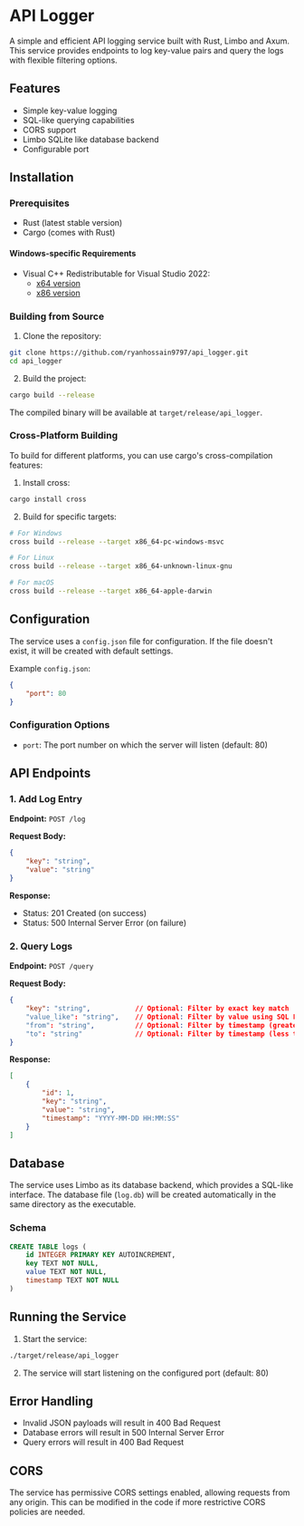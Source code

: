 # API Logger

A simple and efficient API logging service built with Rust, Limbo and Axum. This service provides endpoints to log key-value pairs and query the logs with flexible filtering options.

## Features

- Simple key-value logging
- SQL-like querying capabilities
- CORS support
- Limbo SQLite like database backend
- Configurable port

## Installation

### Prerequisites

- Rust (latest stable version)
- Cargo (comes with Rust)

#### Windows-specific Requirements
- Visual C++ Redistributable for Visual Studio 2022:
  - [x64 version](https://aka.ms/vs/17/release/vc_redist.x64.exe)
  - [x86 version](https://aka.ms/vs/17/release/vc_redist.x86.exe)

### Building from Source

1. Clone the repository:
```bash
git clone https://github.com/ryanhossain9797/api_logger.git
cd api_logger
```

2. Build the project:
```bash
cargo build --release
```

The compiled binary will be available at `target/release/api_logger`.

### Cross-Platform Building

To build for different platforms, you can use cargo's cross-compilation features:

1. Install cross:
```bash
cargo install cross
```

2. Build for specific targets:
```bash
# For Windows
cross build --release --target x86_64-pc-windows-msvc

# For Linux
cross build --release --target x86_64-unknown-linux-gnu

# For macOS
cross build --release --target x86_64-apple-darwin
```

## Configuration

The service uses a `config.json` file for configuration. If the file doesn't exist, it will be created with default settings.

Example `config.json`:
```json
{
    "port": 80
}
```

### Configuration Options

- `port`: The port number on which the server will listen (default: 80)

## API Endpoints

### 1. Add Log Entry

**Endpoint:** `POST /log`

**Request Body:**
```json
{
    "key": "string",
    "value": "string"
}
```

**Response:**
- Status: 201 Created (on success)
- Status: 500 Internal Server Error (on failure)

### 2. Query Logs

**Endpoint:** `POST /query`

**Request Body:**
```json
{
    "key": "string",           // Optional: Filter by exact key match
    "value_like": "string",    // Optional: Filter by value using SQL LIKE
    "from": "string",          // Optional: Filter by timestamp (greater than)
    "to": "string"             // Optional: Filter by timestamp (less than)
}
```

**Response:**
```json
[
    {
        "id": 1,
        "key": "string",
        "value": "string",
        "timestamp": "YYYY-MM-DD HH:MM:SS"
    }
]
```

## Database

The service uses Limbo as its database backend, which provides a SQL-like interface. The database file (`log.db`) will be created automatically in the same directory as the executable.

### Schema

```sql
CREATE TABLE logs (
    id INTEGER PRIMARY KEY AUTOINCREMENT,
    key TEXT NOT NULL,
    value TEXT NOT NULL,
    timestamp TEXT NOT NULL
)
```

## Running the Service

1. Start the service:
```bash
./target/release/api_logger
```

2. The service will start listening on the configured port (default: 80)

## Error Handling

- Invalid JSON payloads will result in 400 Bad Request
- Database errors will result in 500 Internal Server Error
- Query errors will result in 400 Bad Request

## CORS

The service has permissive CORS settings enabled, allowing requests from any origin. This can be modified in the code if more restrictive CORS policies are needed.

